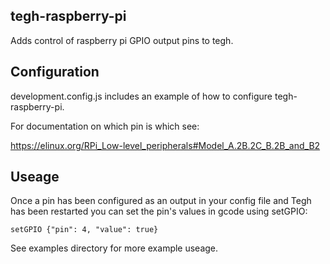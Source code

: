 ## tegh-raspberry-pi

Adds control of raspberry pi GPIO output pins to tegh.

## Configuration

development.config.js includes an example of how to configure tegh-raspberry-pi.

For documentation on which pin is which see:

https://elinux.org/RPi_Low-level_peripherals#Model_A.2B.2C_B.2B_and_B2

## Useage

Once a pin has been configured as an output in your config file and Tegh has been restarted you can set the pin's values in gcode using setGPIO:

`setGPIO {"pin": 4, "value": true}`

See examples directory for more example useage.
